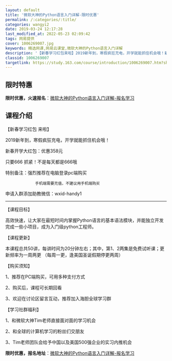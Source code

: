 ```yaml
---
layout: default
title: '微软大神的Python语言入门详解-限时优惠'
permalink: /:categories/:title/
categories: wangyi2
date: 2019-03-24 12:17:28
last_modified_at: 2022-05-23 02:09:42
tags: 网易提供
cover: 1006269007.jpg
keywords: 精选网课,网易云课堂,微软大神的Python语言入门详解
description: '【新春学习红包来啦】2019新年到，寒假疯狂充电，开学就能抓住机会哦！新春开学大红包：优惠358元只要666抓紧！不是每'
classid: 1006269007
targetlink: https://study.163.com/course/introduction/1006269007.htm?share=1&shareId=1025206652&utm_campaign=share&utm_medium=iphoneShare&utm_source=&utm_u=1025206652
---
```


## 限时特惠

**限时优惠，火速报名**：[微软大神的Python语言入门详解-报名学习](https://study.163.com/course/introduction/1006269007.htm?share=1&shareId=1025206652&utm_campaign=share&utm_medium=iphoneShare&utm_source=&utm_u=1025206652)

## 课程介绍

【新春学习红包 来啦】

2019新年到，寒假疯狂充电，开学就能抓住机会哦！

新春开学大红包：优惠358元 

只要666 抓紧！不是每天都是666哦 



特别备注：强烈推荐在电脑登录pc端购买 

                 手机端需要充值，不建议用手机端购买 



申请入群添加助教微信：wxid-handy1



------------------------------------------------------



【课程目标】

高效快速，让大家在最短时间内掌握Python语言的基本语法模块，并能独立开发完成一些小项目，成为入门级python工程师。



【课程更新】

本课程总共50讲，每讲时间为20分钟左右；其中，第1、2两集是免费试听课；更新频率为一周两更 （每周一更，逢美国圣诞假期停更两周）



【购买须知】

1、推荐在PC端购买，可用多种支付方式

2、购买后，课程可长期回看

3、欢迎在讨论区留言互动，推荐加入海胆全球学习群



【学习社群福利】

1、和微软大神Tim老师直接面对面的学习机会

2、和全球的计算机学习的粉丝们交朋友

3、Tim老师团队会给予中国以及美国500强企业的实习内推机会

**限时优惠，报名地址**：[微软大神的Python语言入门详解-报名学习](https://study.163.com/course/introduction/1006269007.htm?share=1&shareId=1025206652&utm_campaign=share&utm_medium=iphoneShare&utm_source=&utm_u=1025206652)

